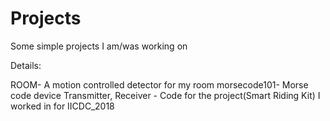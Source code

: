 # Projects
Some simple projects I am/was working on

Details:

ROOM- A motion controlled detector for my room
morsecode101- Morse code device
Transmitter, Receiver - Code for the project(Smart Riding Kit) I worked in for IICDC_2018
